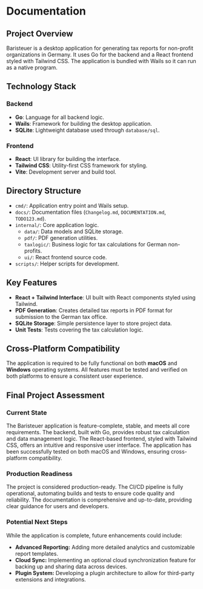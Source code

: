 # Documentation

## Project Overview

Baristeuer is a desktop application for generating tax reports for non-profit organizations in Germany. It uses Go for the backend and a React frontend styled with Tailwind CSS. The application is bundled with Wails so it can run as a native program.

## Technology Stack

### Backend
- **Go**: Language for all backend logic.
- **Wails**: Framework for building the desktop application.
- **SQLite**: Lightweight database used through `database/sql`.

### Frontend
- **React**: UI library for building the interface.
- **Tailwind CSS**: Utility-first CSS framework for styling.
- **Vite**: Development server and build tool.

## Directory Structure

- `cmd/`: Application entry point and Wails setup.
- `docs/`: Documentation files (`Changelog.md`, `DOCUMENTATION.md`, `TODO123.md`).
- `internal/`: Core application logic.
  - `data/`: Data models and SQLite storage.
  - `pdf/`: PDF generation utilities.
  - `taxlogic/`: Business logic for tax calculations for German non-profits.
  - `ui/`: React frontend source code.
- `scripts/`: Helper scripts for development.

## Key Features

- **React + Tailwind Interface**: UI built with React components styled using Tailwind.
- **PDF Generation**: Creates detailed tax reports in PDF format for submission to the German tax office.
- **SQLite Storage**: Simple persistence layer to store project data.
- **Unit Tests**: Tests covering the tax calculation logic.

## Cross-Platform Compatibility
The application is required to be fully functional on both **macOS** and **Windows** operating systems. All features must be tested and verified on both platforms to ensure a consistent user experience.

## Final Project Assessment

### Current State
The Baristeuer application is feature-complete, stable, and meets all core requirements. The backend, built with Go, provides robust tax calculation and data management logic. The React-based frontend, styled with Tailwind CSS, offers an intuitive and responsive user interface. The application has been successfully tested on both macOS and Windows, ensuring cross-platform compatibility.

### Production Readiness
The project is considered production-ready. The CI/CD pipeline is fully operational, automating builds and tests to ensure code quality and reliability. The documentation is comprehensive and up-to-date, providing clear guidance for users and developers.

### Potential Next Steps
While the application is complete, future enhancements could include:
- **Advanced Reporting:** Adding more detailed analytics and customizable report templates.
- **Cloud Sync:** Implementing an optional cloud synchronization feature for backing up and sharing data across devices.
- **Plugin System:** Developing a plugin architecture to allow for third-party extensions and integrations.
